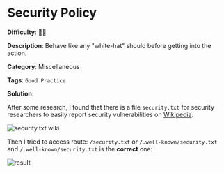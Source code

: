# Security Policy

**Difficulty**: :star2::star2:

**Description**: Behave like any "white-hat" should before getting into the action.

**Category**: Miscellaneous

**Tags**: `Good Practice`

**Solution**:

After some research, I found that there is a file `security.txt` for security researchers to easily report security vulnerabilities on [Wikipedia](https://en.wikipedia.org/wiki/Security.txt):

![security.txt wiki](https://user-images.githubusercontent.com/64480713/179762265-fa24a5c3-835f-41f5-a960-c24fd9ac67f7.png)

Then I tried to access route: `/security.txt` or `/.well-known/security.txt` and `/.well-known/security.txt` is the **correct** one:

![result](https://user-images.githubusercontent.com/64480713/179762975-7e50464d-8b70-44f6-b815-a3f44d70e1fa.png)

